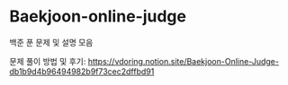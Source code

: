 # Baekjoon-online-judge
백준 푼 문제 및 설명 모음

문제 풀이 방법 및 후기: https://vdoring.notion.site/Baekjoon-Online-Judge-db1b9d4b96494982b9f73cec2dffbd91

